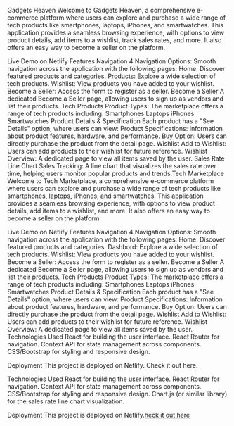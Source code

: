 Gadgets Heaven
Welcome to Gadgets Heaven, a comprehensive e-commerce platform where users can explore and purchase a wide range of tech products like smartphones, laptops, iPhones, and smartwatches. This application provides a seamless browsing experience, with options to view product details, add items to a wishlist, track sales rates, and more. It also offers an easy way to become a seller on the platform.

Live Demo on Netlify
Features
Navigation
4 Navigation Options: Smooth navigation across the application with the following pages:
Home: Discover featured products and categories.
Products: Explore a wide selection of tech products.
Wishlist: View products you have added to your wishlist.
Become a Seller: Access the form to register as a seller.
Become a Seller
A dedicated Become a Seller page, allowing users to sign up as vendors and list their products.
Tech Products
Product Types: The marketplace offers a range of tech products including:
Smartphones
Laptops
iPhones
Smartwatches
Product Details & Specification
Each product has a "See Details" option, where users can view:
Product Specifications: Information about product features, hardware, and performance.
Buy Option: Users can directly purchase the product from the detail page.
Wishlist
Add to Wishlist: Users can add products to their wishlist for future reference.
Wishlist Overview: A dedicated page to view all items saved by the user.
Sales Rate Line Chart
Sales Tracking: A line chart that visualizes the sales rate over time, helping users monitor popular products and trends.Tech Marketplace
Welcome to Tech Marketplace, a comprehensive e-commerce platform where users can explore and purchase a wide range of tech products like smartphones, laptops, iPhones, and smartwatches. This application provides a seamless browsing experience, with options to view product details, add items to a wishlist, and more. It also offers an easy way to become a seller on the platform.

Live Demo on Netlify
Features
Navigation
4 Navigation Options: Smooth navigation across the application with the following pages:
Home: Discover featured products and categories.
Dashbord: Explore a wide selection of tech products.
Wishlist: View products you have added to your wishlist.
Become a Seller: Access the form to register as a seller.
Become a Seller
A dedicated Become a Seller page, allowing users to sign up as vendors and list their products.
Tech Products
Product Types: The marketplace offers a range of tech products including:
Smartphones
Laptops
iPhones
Smartwatches
Product Details & Specification
Each product has a "See Details" option, where users can view:
Product Specifications: Information about product features, hardware, and performance.
Buy Option: Users can directly purchase the product from the detail page.
Wishlist
Add to Wishlist: Users can add products to their wishlist for future reference.
Wishlist Overview: A dedicated page to view all items saved by the user.
Technologies Used
React for building the user interface.
React Router for navigation.
Context API for state management across components.
CSS/Bootstrap for styling and responsive design.


Deployment
This project is deployed on Netlify. Check it out here.


Technologies Used
React for building the user interface.
React Router for navigation.
Context API for state management across components.
CSS/Bootstrap for styling and responsive design.
Chart.js (or similar library) for the sales rate line chart visualization.


Deployment
This project is deployed on Netlify.[heck it out here](https://beautiful-begonia-be53e8.netlify.app/)


